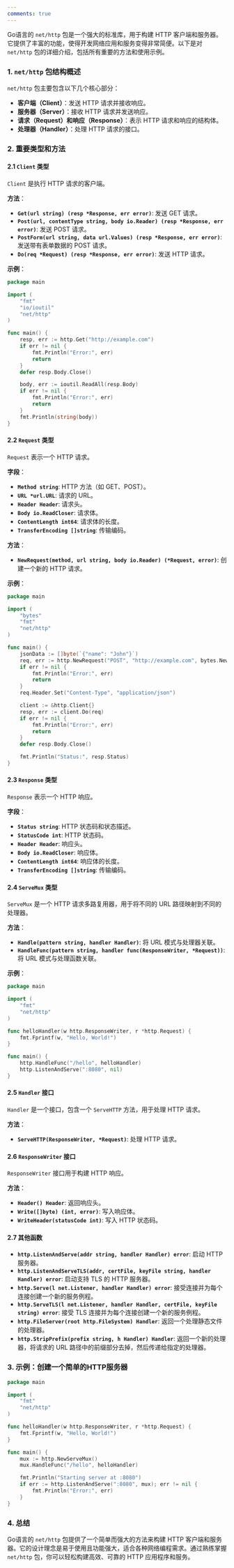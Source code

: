 ```yaml
---
comments: true
---
```


Go语言的 `net/http` 包是一个强大的标准库，用于构建 HTTP 客户端和服务器。它提供了丰富的功能，使得开发网络应用和服务变得非常简便。以下是对 `net/http` 包的详细介绍，包括所有重要的方法和使用示例。

### 1. `net/http` 包结构概述

`net/http` 包主要包含以下几个核心部分：

- **客户端（Client）**：发送 HTTP 请求并接收响应。
- **服务器（Server）**：接收 HTTP 请求并发送响应。
- **请求（Request）**和**响应（Response）**：表示 HTTP 请求和响应的结构体。
- **处理器（Handler）**：处理 HTTP 请求的接口。

### 2. 重要类型和方法

#### 2.1 `Client` 类型

`Client` 是执行 HTTP 请求的客户端。

**方法**：

- **`Get(url string) (resp *Response, err error)`**: 发送 GET 请求。
- **`Post(url, contentType string, body io.Reader) (resp *Response, err error)`**: 发送 POST 请求。
- **`PostForm(url string, data url.Values) (resp *Response, err error)`**: 发送带有表单数据的 POST 请求。
- **`Do(req *Request) (resp *Response, err error)`**: 发送 HTTP 请求。

**示例**：

```go
package main

import (
    "fmt"
    "io/ioutil"
    "net/http"
)

func main() {
    resp, err := http.Get("http://example.com")
    if err != nil {
        fmt.Println("Error:", err)
        return
    }
    defer resp.Body.Close()

    body, err := ioutil.ReadAll(resp.Body)
    if err != nil {
        fmt.Println("Error:", err)
        return
    }
    fmt.Println(string(body))
}
```

#### 2.2 `Request` 类型

`Request` 表示一个 HTTP 请求。

**字段**：

- **`Method string`**: HTTP 方法（如 GET、POST）。
- **`URL *url.URL`**: 请求的 URL。
- **`Header Header`**: 请求头。
- **`Body io.ReadCloser`**: 请求体。
- **`ContentLength int64`**: 请求体的长度。
- **`TransferEncoding []string`**: 传输编码。

**方法**：

- **`NewRequest(method, url string, body io.Reader) (*Request, error)`**: 创建一个新的 HTTP 请求。

**示例**：

```go
package main

import (
    "bytes"
    "fmt"
    "net/http"
)

func main() {
    jsonData := []byte(`{"name": "John"}`)
    req, err := http.NewRequest("POST", "http://example.com", bytes.NewBuffer(jsonData))
    if err != nil {
        fmt.Println("Error:", err)
        return
    }
    req.Header.Set("Content-Type", "application/json")

    client := &http.Client{}
    resp, err := client.Do(req)
    if err != nil {
        fmt.Println("Error:", err)
        return
    }
    defer resp.Body.Close()

    fmt.Println("Status:", resp.Status)
}
```

#### 2.3 `Response` 类型

`Response` 表示一个 HTTP 响应。

**字段**：

- **`Status string`**: HTTP 状态码和状态描述。
- **`StatusCode int`**: HTTP 状态码。
- **`Header Header`**: 响应头。
- **`Body io.ReadCloser`**: 响应体。
- **`ContentLength int64`**: 响应体的长度。
- **`TransferEncoding []string`**: 传输编码。

#### 2.4 `ServeMux` 类型

`ServeMux` 是一个 HTTP 请求多路复用器，用于将不同的 URL 路径映射到不同的处理器。

**方法**：

- **`Handle(pattern string, handler Handler)`**: 将 URL 模式与处理器关联。
- **`HandleFunc(pattern string, handler func(ResponseWriter, *Request))`**: 将 URL 模式与处理函数关联。

**示例**：

```go
package main

import (
    "fmt"
    "net/http"
)

func helloHandler(w http.ResponseWriter, r *http.Request) {
    fmt.Fprintf(w, "Hello, World!")
}

func main() {
    http.HandleFunc("/hello", helloHandler)
    http.ListenAndServe(":8080", nil)
}
```

#### 2.5 `Handler` 接口

`Handler` 是一个接口，包含一个 `ServeHTTP` 方法，用于处理 HTTP 请求。

**方法**：

- **`ServeHTTP(ResponseWriter, *Request)`**: 处理 HTTP 请求。

#### 2.6 `ResponseWriter` 接口

`ResponseWriter` 接口用于构建 HTTP 响应。

**方法**：

- **`Header() Header`**: 返回响应头。
- **`Write([]byte) (int, error)`**: 写入响应体。
- **`WriteHeader(statusCode int)`**: 写入 HTTP 状态码。

#### 2.7 其他函数

- **`http.ListenAndServe(addr string, handler Handler) error`**: 启动 HTTP 服务器。
- **`http.ListenAndServeTLS(addr, certFile, keyFile string, handler Handler) error`**: 启动支持 TLS 的 HTTP 服务器。
- **`http.Serve(l net.Listener, handler Handler) error`**: 接受连接并为每个连接创建一个新的服务例程。
- **`http.ServeTLS(l net.Listener, handler Handler, certFile, keyFile string) error`**: 接受 TLS 连接并为每个连接创建一个新的服务例程。
- **`http.FileServer(root http.FileSystem) Handler`**: 返回一个处理静态文件的处理器。
- **`http.StripPrefix(prefix string, h Handler) Handler`**: 返回一个新的处理器，将请求的 URL 路径中的前缀部分去掉，然后传递给指定的处理器。

### 3. 示例：创建一个简单的HTTP服务器

```go
package main

import (
    "fmt"
    "net/http"
)

func helloHandler(w http.ResponseWriter, r *http.Request) {
    fmt.Fprintf(w, "Hello, World!")
}

func main() {
    mux := http.NewServeMux()
    mux.HandleFunc("/hello", helloHandler)

    fmt.Println("Starting server at :8080")
    if err := http.ListenAndServe(":8080", mux); err != nil {
        fmt.Println("Error:", err)
    }
}
```

### 4. 总结

Go语言的 `net/http` 包提供了一个简单而强大的方法来构建 HTTP 客户端和服务器。它的设计理念是易于使用且功能强大，适合各种网络编程需求。通过熟练掌握 `net/http` 包，你可以轻松构建高效、可靠的 HTTP 应用程序和服务。